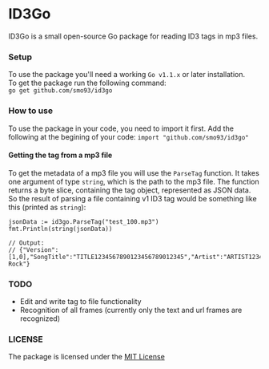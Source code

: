 # ID3Go
ID3Go is a small open-source Go package for reading ID3 tags in mp3 files.

### Setup
To use the package you'll need a working `Go v1.1.x` or later installation.  
To get the package run the following command:  
`go get github.com/smo93/id3go`

### How to use
To use the package in your code, you need to import it first. Add the following at the begining of your code: `import "github.com/smo93/id3go"`  

#### Getting the tag from a mp3 file  
To get the metadata of a mp3 file you will use the `ParseTag` function. It takes one argument of type `string`, which is the path to the mp3 file. The function returns a byte slice, containing the tag object, represented as JSON data.  
So the result of parsing a file containing v1 ID3 tag would be something like this (printed as `string`):  
```
jsonData := id3go.ParseTag("test_100.mp3")
fmt.Println(string(jsonData))

// Output:
// {"Version":[1,0],"SongTitle":"TITLE1234567890123456789012345","Artist":"ARTIST123456789012345678901234","Album":"","Year":"2001","Comment":"COMMENT123456789012345678901\u0000\u0001","AlbumTrack":0,"Genre":"Classic Rock"}
```

### TODO
- Edit and write tag to file functionality
- Recognition of all frames (currently only the text and url frames are recognized)

### LICENSE
The package is licensed under the [MIT License](LICENSE)